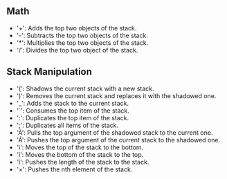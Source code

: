 ## Math
- '+': Adds the top two objects of the stack.
- '-': Subtracts the top two objects of the stack.
- '*': Multiplies the top two objects of the stack.
- '/': Divides the top two object of the stack.

## Stack Manipulation
- '(': Shadows the current stack with a new stack.
- ')': Removes the current stack and replaces it with the shadowed one.
- '_': Adds the stack to the current stack.
- '`': Consumes the top item of the stack.
- ':': Duplicates the top item of the stack.
- ';': Duplicates all items of the stack.
- 'À': Pulls the top argument of the shadowed stack to the current one.
- 'Á': Pushes the top argument of the current stack to the shadowed one.
- 'ì': Moves the top of the stack to the bottom.
- 'í': Moves the bottom of the stack to the top.
- 'î': Pushes the length of the stack to the stack.
- '×': Pushes the nth element of the stack.
